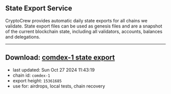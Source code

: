 ## State Export Service
CryptoCrew provides automatic daily state exports for all chains we validate. State export files can be used as genesis files and are a snapshot of the current blockchain state, including all validators, accounts, balances and delegations.

---
**Download: [comdex-1 state export](https://dl-eu2.ccvalidators.com/SERVICE/comdex/comdex-1_export_15361685.json)**
---

- last updated: Sun Oct 27 2024 11:43:19
- chain id: `comdex-1`
- export height: `15361685`
- use for: airdrops, local tests, chain recovery
